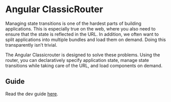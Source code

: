 Angular ClassicRouter
=========

Managing state transitions is one of the hardest parts of building applications. This is especially true on the web, where you also need to ensure that the state is reflected in the URL. In addition, we often want to split applications into multiple bundles and load them on demand. Doing this transparently isn’t trivial.

The Angular Classicrouter is designed to solve these problems. Using the router, you can declaratively specify application state, manage state transitions while taking care of the URL, and load components on demand.

## Guide
Read the dev guide [here](https://angular.io/guide/router).
